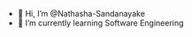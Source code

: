 - 👋 Hi, I’m @Nathasha-Sandanayake
- 🌱 I’m currently learning Software Engineering



<!---
Nathasha-Sandanayake/Nathasha-Sandanayake is a ✨ special ✨ repository because its `README.md` (this file) appears on your GitHub profile.
You can click the Preview link to take a look at your changes.
--->
